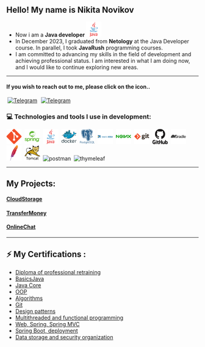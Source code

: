 ## Hello! My name is **Nikita Novikov** 

-  Now i am a **Java developer** <img src="https://github.com/devicons/devicon/blob/master/icons/java/java-original-wordmark.svg" title="Java" alt="Java" width="40" height="40"/>&nbsp;
-  In December 2023, I graduated from **Netology** at the Java Developer course.  In parallel, I took **JavaRush** programming courses.
-  I am committed to advancing my skills in the field of development and achieving professional status. I am interested in what I am doing now, and I would like to continue exploring new areas.

---
#### If you wish to reach out to me, please click on the icon.. 

[<image alt="Telegram" width="40" hspace="3" src="https://github.com/alfa-prime/alfa-prime/blob/main/img/telegram.svg"/>](https://t.me/Gangster177)
[<image alt="Telegram" width="40" hspace="3" src="https://www.svgrepo.com/show/484995/email-part-2.svg"/>](mailto:monstars51@gmail.com)

  ### 💻 Technologies and tools I use in development:
<div>
  <img src="https://github.com/devicons/devicon/blob/master/icons/git/git-original.svg" title="git" alt="git" width="40" height="40"/>&nbsp
  <img src="https://github.com/devicons/devicon/blob/master/icons/spring/spring-original-wordmark.svg" title="spring" alt="spring" width="40" height="40"/>&nbsp
  <img src="https://github.com/devicons/devicon/blob/master/icons/java/java-original-wordmark.svg" title="java" alt="java" width="40" height="40"/>&nbsp
  <img src="https://github.com/devicons/devicon/blob/master/icons/docker/docker-original-wordmark.svg" title="docker" alt="docker" width="40" height="40"/>&nbsp
  <img src="https://github.com/devicons/devicon/blob/master/icons/postgresql/postgresql-plain-wordmark.svg" title="postgresql" alt="postgresql" width="40" height="40"/>&nbsp
  <img src="https://github.com/devicons/devicon/blob/master/icons/intellij/intellij-original-wordmark.svg" title="intellij IDEA" alt="intellij IDEA" width="40" height="40"/>&nbsp
  <img src="https://github.com/devicons/devicon/blob/master/icons/nginx/nginx-original.svg" title="nginx" alt="nginx" width="40" height="40"/>&nbsp
  <img src="https://github.com/devicons/devicon/blob/master/icons/git/git-original-wordmark.svg" title="Git" **alt="Git" width="40" height="40"/>&nbsp;
  <img src="https://github.com/devicons/devicon/blob/master/icons/github/github-original-wordmark.svg" title="github" alt="github" width="40" height="40"/>&nbsp
  <img src="https://github.com/devicons/devicon/blob/master/icons/gradle/gradle-plain-wordmark.svg" title="gradle" alt="gradle" width="40" height="40"/>&nbsp;
  <img src="https://github.com/devicons/devicon/blob/master/icons/apache/apache-original.svg" title="Apache maven" alt="Apache maven" width="40" height="40"/>&nbsp;
  <img src="https://github.com/devicons/devicon/blob/master/icons/tomcat/tomcat-original-wordmark.svg" title="tomcat" alt="tomcat" width="40" height="40"/>&nbsp;
  <img src="https://www.svgrepo.com/show/354202/postman-icon.svg" title="postman" alt="postman" width="40" height="40"/>&nbsp;
  <img src="https://www.thymeleaf.org/images/thymeleaf.png" title="Thymeleaf" alt="thymeleaf" width="40" height="40"/>&nbsp;
 </div>

---
## My Projects:
#### [CloudStorage](https://github.com/Gangster177/CloudStorage)
#### [TransferMoney](https://github.com/Gangster177/TransferMoney)
#### [OnlineChat](https://github.com/Gangster177/Online_Chat)


---
##  ⚡  My Certifications :
* [Diploma of professional retraining](https://github.com/Gangster177/About-me/blob/main/java_developer.pdf)
* [BasicsJava](https://github.com/Gangster177/About-me/blob/main/certificate_BasicsJava.pdf)
* [Java Core](https://github.com/Gangster177/About-me/blob/main/certificateJavaCore.pdf)
* [OOP](https://github.com/Gangster177/About-me/blob/main/certificate_oop.pdf)
* [Algorithms](https://github.com/Gangster177/About-me/blob/main/certificate_Algo.pdf)
* [Git](https://github.com/Gangster177/About-me/blob/main/certificate_GIT.pdf)
* [Design patterns](https://github.com/Gangster177/About-me/blob/main/certificate_pattern.pdf)
* [Multithreaded and functional programming](https://github.com/Gangster177/About-me/blob/main/certificate_Multithreading.pdf)
* [Web, Spring, Spring MVC](https://github.com/Gangster177/About-me/blob/main/certificate_Web_SpringMVC.pdf)
* [Spring Boot, deployment](https://github.com/Gangster177/About-me/blob/main/certificateSpringBoot.pdf)
* [Data storage and security organization](https://github.com/Gangster177/About-me/blob/main/certificate_JDBC_API_Security.pdf)
